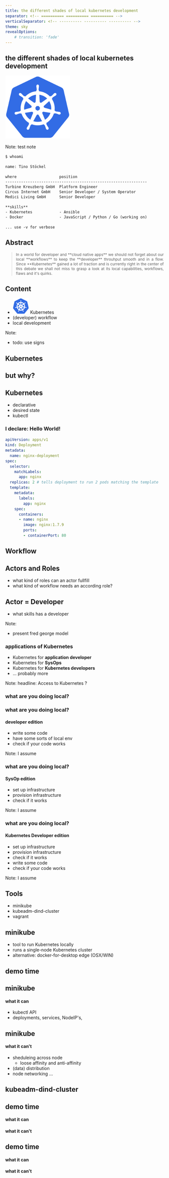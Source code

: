 ```yaml
---
title: the different shades of local kubernetes development
separator: <!-- ========== ========== ========== -->
verticalSeparator: <!-- ---------- ---------- ---------- -->
theme: sky
revealOptions:
    # transition: 'fade'
---
```


## the different shades of local kubernetes development

<img
    src="media/kube-logo.svg"
    height="200"
    style=" box-shadow: none; border: none;"
/>

Note: test note

<!-- ========== ========== ========== -->

``` shell
$ whoami

name: Tino Stöckel

where                   position
---------------------------------------------------------------
Turbine Kreuzberg GmbH  Platform Engineer
Circus Internet GmbH    Senior Developer / System Operator
Medici Living GmbH      Senior Developer

**skills**
- Kubernetes            - Ansible
- Docker                - JavaScript / Python / Go (working on)

... use -v for verbose

```

<!-- ========== ========== ========== -->

## Abstract
<blockquote style="font-size: .85em; text-align: justify;">
In a world for developer and **cloud native apps** we should not forget about our local **workflows** to keep the **developer** throuhput smooth and in a flow. Since **Kubernetes** gained a lot of traction and is currently right in the center of this debate we shall not miss to grasp a look at its local capabilities, workflows, flaws and it's quirks.
</blockquote>

<!-- ========== ========== ========== -->

## Content
<ul>
    <li>
        <img src="media/kube-logo.svg" height="50" style="box-shadow: none; border: none; margin: 0;">
        <span>Kubernetes</span>
    </li>
    <li>(developer) workflow</li>
    <li>local development</li>
</ul>

Note:
- todo: use signs

<!-- ========== ========== ========== -->

## Kubernetes
## but why?

<!-- ========== ========== ========== -->

## Kubernetes
- declarative
- desired state
- kubectl

<!-- ---------- ---------- ---------- -->

### I declare: Hello World!

``` yaml
apiVersion: apps/v1
kind: Deployment
metadata:
  name: nginx-deployment
spec:
  selector:
    matchLabels:
      app: nginx
  replicas: 2 # tells deployment to run 2 pods matching the template
  template:
    metadata:
      labels:
        app: nginx
    spec:
      containers:
      - name: nginx
        image: nginx:1.7.9
        ports:
        - containerPort: 80
```

<!-- ========== ========== ========== -->

## Workflow

<!-- ========== ========== ========== -->

## Actors and Roles
- what kind of roles can an actor fullfill
- what kind of workflow needs an according role?

<!-- ---------- ---------- ---------- -->

## Actor = Developer
- what skills has a developer

Note:
- present fred george model

<!-- ========== ========== ========== -->

### applications of Kubernetes
- Kubernetes for **application developer**
- Kubernetes for **SysOps**
- Kubernetes for **Kubernetes developers**
- ... probably more

Note:
headline: Access to Kubernetes ?

<!-- ========== ========== ========== -->

### what are you doing local?

<!-- ---------- ---------- ---------- -->

### what are you doing local?
#### developer edition

- write some code
- have some sorts of local env
- check if your code works

Note: I assume

<!-- ---------- ---------- ---------- -->

### what are you doing local?
#### SysOp edition

- set up infrastructure
- provision infrastructure
- check if it works

Note: I assume

<!-- ---------- ---------- ---------- -->

### what are you doing local?
#### Kubernetes Developer edition

- set up infrastructure
- provision infrastructure
- check if it works
- write some code
- check if your code works

Note: I assume

<!-- ========== ========== ========== -->
## Tools

- minikube
- kubeadm-dind-cluster
- vagrant

<!-- ========== ========== ========== -->

## minikube
- tool to run Kubernetes locally
- runs a single-node Kubernetes cluster
- alternative: docker-for-desktop edge (OSX/WIN)

<!-- ========== ========== ========== -->

## demo time

<!-- ========== ========== ========== -->

## minikube
#### what it can
- kubectl API
- deployments, services, NodeIP's, 

<!-- ========== ========== ========== -->

## minikube
#### what it can't

- sheduleing across node
    - loose affinity and anti-affinity
- (data) distribution
- node networking ...

<!-- ========== ========== ========== -->

## kubeadm-dind-cluster

<!-- ========== ========== ========== -->

## demo time

<!-- ========== ========== ========== -->

#### what it can
#### what it can't

<!-- ========== ========== ========== -->

## demo time

<!-- ========== ========== ========== -->

#### what it can
#### what it can't
